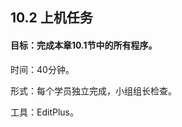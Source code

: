 ## 10.2  上机任务


#### 目标：完成本章10.1节中的所有程序。

 


时间：40分钟。

 


形式：每个学员独立完成，小组组长检查。

 


工具：EditPlus。

 

 

 

 

 



